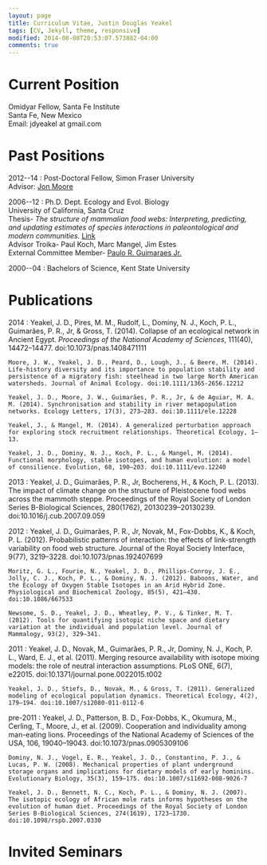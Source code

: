 ```yaml
---
layout: page
title: Curriculum Vitae, Justin Douglas Yeakel
tags: [CV, Jekyll, theme, responsive]
modified: 2014-08-08T20:53:07.573882-04:00
comments: true
---
```



Current Position
=========

Omidyar Fellow, Santa Fe Institute  
Santa Fe, New Mexico  
Email: jdyeakel at gmail.com  


Past Positions
=========
2012--14
:	Post-Doctoral Fellow, Simon Fraser University  	
	Advisor: [Jon Moore](http://moorelab.wix.com/moorelab)

2006--12
:	Ph.D. Dept. Ecology and Evol. Biology   
	University of California, Santa Cruz   
	Thesis- *The structure of mammalian food webs: Interpreting, predicting, and updating estimates of species interactions in paleontological and modern communities.* [Link]()   
	Advisor Troika- Paul Koch, Marc Mangel, Jim Estes   
	External Committee Member- [Paulo R. Guimaraes Jr.](http://www.guimaraes.bio.br/)

2000--04
:	Bachelors of Science, Kent State University

Publications
=========
2014
:	Yeakel, J. D., Pires, M. M., Rudolf, L., Dominy, N. J., Koch, P. L., Guimarães, P. R., Jr, & Gross, T. (2014). Collapse of an ecological network in Ancient Egypt. *Proceedings of the National Academy of Sciences*, 111(40), 14472–14477. doi:10.1073/pnas.1408471111   

	Moore, J. W., Yeakel, J. D., Peard, D., Lough, J., & Beere, M. (2014). Life-history diversity and its importance to population stability and persistence of a migratory fish: steelhead in two large North American watersheds. Journal of Animal Ecology. doi:10.1111/1365-2656.12212  

	Yeakel, J. D., Moore, J. W., Guimarães, P. R., Jr, & de Aguiar, M. A. M. (2014). Synchronisation and stability in river metapopulation networks. Ecology Letters, 17(3), 273–283. doi:10.1111/ele.12228  

	Yeakel, J., & Mangel, M. (2014). A generalized perturbation approach for exploring stock recruitment relationships. Theoretical Ecology, 1–13.  

	Yeakel, J. D., Dominy, N. J., Koch, P. L., & Mangel, M. (2014). Functional morphology, stable isotopes, and human evolution: a model of consilience. Evolution, 68, 190–203. doi:10.1111/evo.12240  

2013
:	Yeakel, J. D., Guimarães, P. R., Jr, Bocherens, H., & Koch, P. L. (2013). The impact of climate change on the structure of Pleistocene food webs across the mammoth steppe. Proceedings of the Royal Society of London Series B-Biological Sciences, 280(1762), 20130239–20130239. doi:10.1016/j.cub.2007.09.059  

2012
:	Yeakel, J. D., Guimarães, P. R., Jr, Novak, M., Fox-Dobbs, K., & Koch, P. L. (2012). Probabilistic patterns of interaction: the effects of link-strength variability on food web structure. Journal of the Royal Society Interface, 9(77), 3219–3228. doi:10.1073/pnas.192407699  

	Moritz, G. L., Fourie, N., Yeakel, J. D., Phillips-Conroy, J. E., Jolly, C. J., Koch, P. L., & Dominy, N. J. (2012). Baboons, Water, and the Ecology of Oxygen Stable Isotopes in an Arid Hybrid Zone. Physiological and Biochemical Zoology, 85(5), 421–430. doi:10.1086/667533  

	Newsome, S. D., Yeakel, J. D., Wheatley, P. V., & Tinker, M. T. (2012). Tools for quantifying isotopic niche space and dietary variation at the individual and population level. Journal of Mammalogy, 93(2), 329–341.  

2011
:	Yeakel, J. D., Novak, M., Guimarães, P. R., Jr, Dominy, N. J., Koch, P. L., Ward, E. J., et al. (2011). Merging resource availability with isotope mixing models: the role of neutral interaction assumptions. PLoS ONE, 6(7), e22015. doi:10.1371/journal.pone.0022015.t002   

	Yeakel, J. D., Stiefs, D., Novak, M., & Gross, T. (2011). Generalized modeling of ecological population dynamics. Theoretical Ecology, 4(2), 179–194. doi:10.1007/s12080-011-0112-6   

pre-2011
:	Yeakel, J. D., Patterson, B. D., Fox-Dobbs, K., Okumura, M., Cerling, T., Moore, J., et al. (2009). Cooperation and individuality among man-eating lions. Proceedings of the National Academy of Sciences of the USA, 106, 19040–19043. doi:10.1073/pnas.0905309106  

	Dominy, N. J., Vogel, E. R., Yeakel, J. D., Constantino, P. J., & Lucas, P. W. (2008). Mechanical properties of plant underground storage organs and implications for dietary models of early hominins. Evolutionary Biology, 35(3), 159–175. doi:10.1007/s11692-008-9026-7  

	Yeakel, J. D., Bennett, N. C., Koch, P. L., & Dominy, N. J. (2007). The isotopic ecology of African mole rats informs hypotheses on the evolution of human diet. Proceedings of the Royal Society of London Series B-Biological Sciences, 274(1619), 1723–1730. doi:10.1098/rspb.2007.0330 


Invited Seminars
===========
 
